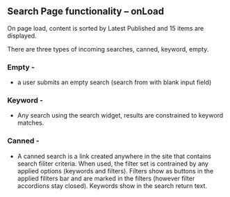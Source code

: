 ## Search Page functionality – onLoad
On page load, content is sorted by Latest Published and 15 items are displayed.

There are three types of incoming searches, canned, keyword, empty.

### Empty -
- a user submits an empty search (search from with blank input field)

### Keyword -
- Any search using the search widget, results are constrained to keyword matches.

### Canned -
- A canned search is a link created anywhere in the site that contains search filiter criteria. When used, the filter set is contrained by any applied options (keywords and filters). Filters show as buttons in the applied filiters bar and are marked in the filters (however filter accordions stay closed). Keywords show in the search return text.
